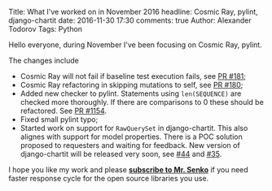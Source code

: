 Title: What I've worked on in November 2016
headline: Cosmic Ray, pylint, django-chartit
date: 2016-11-30 17:30
comments: true
Author: Alexander Todorov
Tags: Python

Hello everyone, during November I've been focusing on
Cosmic Ray, pylint.

The changes include

* Cosmic Ray will not fail if baseline test execution fails, see
  [PR #181](https://github.com/sixty-north/cosmic-ray/pull/181);
* Cosmic Ray refactoring in skipping mutations to self, see
  [PR #180](https://github.com/sixty-north/cosmic-ray/pull/180);
* Added new checker to pylint. Statements using `len(SEQUENCE)` are
  checked more thoroughly. If there are comparisons to 0 these should
  be refactored. See [PR #1154](https://github.com/PyCQA/pylint/pull/1154).
* Fixed small pylint typo;
* Started work on support for `RawQuerySet` in django-chartit. This also alignes
  with support for model properties. There is a POC solution proposed to
  requesters and waiting for feedback. New version of django-chartit will be released
  very soon, see [#44](https://github.com/chartit/django-chartit/issues/44) and
  [#35](https://github.com/chartit/django-chartit/issues/35).


I hope you like my work and please
**[subscribe to Mr. Senko]({filename}pages/subscribe.html)**
if you need faster response cycle for the open source libraries you use.
